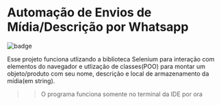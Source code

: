 # Automação de Envios de Mídia/Descrição por Whatsapp
![badge](https://img.shields.io/badge/STATUS-EM%20DESENVOLVIMENTO-brightgreen)

Esse projeto funciona utlizando a biblioteca Selenium para interação com elementos do navegador e
utlização de classes(POO) para montar um objeto/produto com seu nome, descrição e local de armazenamento da mídia(em string).
>> O programa funciona somente no terminal da IDE por ora
